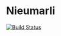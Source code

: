 # Nieumarli
[![Build Status](https://travis-ci.org/s14222/Nieumarli.svg?branch=master)](https://travis-ci.org/pantadeusz/tau-dzienne)
